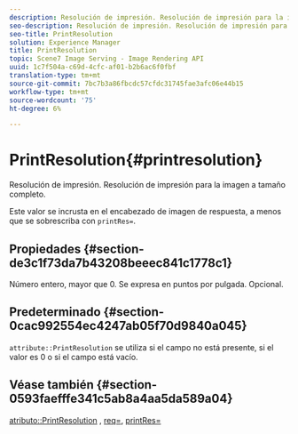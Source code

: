 ```yaml
---
description: Resolución de impresión. Resolución de impresión para la imagen a tamaño completo.
seo-description: Resolución de impresión. Resolución de impresión para la imagen a tamaño completo.
seo-title: PrintResolution
solution: Experience Manager
title: PrintResolution
topic: Scene7 Image Serving - Image Rendering API
uuid: 1c7f504a-c69d-4cfc-af01-b2b6ac6f0fbf
translation-type: tm+mt
source-git-commit: 7bc7b3a86fbcdc57cfdc31745fae3afc06e44b15
workflow-type: tm+mt
source-wordcount: '75'
ht-degree: 6%

---
```



# PrintResolution{#printresolution}

Resolución de impresión. Resolución de impresión para la imagen a tamaño completo.

Este valor se incrusta en el encabezado de imagen de respuesta, a menos que se sobrescriba con `printRes=`.

## Propiedades {#section-de3c1f73da7b43208beeec841c1778c1}

Número entero, mayor que 0. Se expresa en puntos por pulgada. Opcional.

## Predeterminado {#section-0cac992554ec4247ab05f70d9840a045}

`attribute::PrintResolution` se utiliza si el campo no está presente, si el valor es 0 o si el campo está vacío.

## Véase también {#section-0593faefffe341c5ab8a4aa5da589a04}

[atributo::PrintResolution](../../../../../../is-api/image-catalog/image-serving-api-ref/c-image-catalog-reference/c-attributes-reference/r-printresolution.md#reference-a53c6850077148c9bd88a8c5c1c400c5) ,  [req=](../../../../../../is-api/http-ref/image-serving-api-ref/c-http-protocol-reference/c-command-reference/r-req/r-req.md#reference-907cdb4a97034db7ad94695f25552e76),  [printRes=](../../../../../../is-api/http-ref/image-serving-api-ref/c-http-protocol-reference/c-command-reference/r-printres.md#reference-84f52afff4704c4b9d58e4bbbaea1491)
